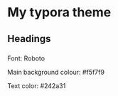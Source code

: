# My typora theme

## Headings

###









Font: Roboto

Main background colour: #f5f7f9

Text color: #242a31

